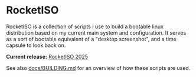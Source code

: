 RocketISO
=========

RocketISO is a collection of scripts I use to build a bootable linux
distribution based on my current main system and configuration. It serves as a
sort of bootable equivalent of a "desktop screenshot", and a time capsule to
look back on.

**Current release:** [RocketISO 2025](docs/RELEASE-2025.md)

See also [docs/BUILDING.md](docs/BUILDING.md) for an overview of how these scripts are used.
